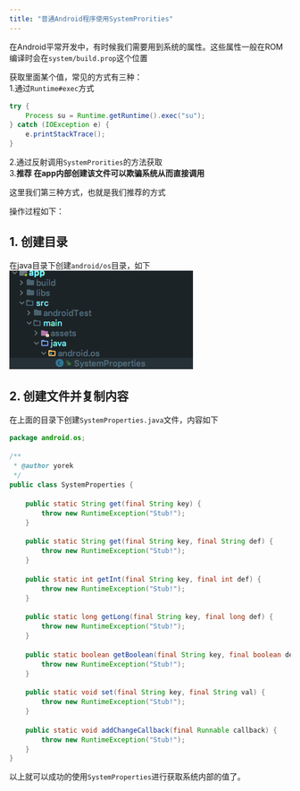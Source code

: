 ```yaml
---
title: "普通Android程序使用SystemProrities"
---
```


在Android平常开发中，有时候我们需要用到系统的属性。这些属性一般在ROM编译时会在`system/build.prop`这个位置


获取里面某个值，常见的方式有三种：  
1.通过`Runtime#exec`方式

```java
try {
    Process su = Runtime.getRuntime().exec("su");
} catch (IOException e) {
    e.printStackTrace();
}
```

2.通过反射调用`SystemProrities`的方法获取  
3.**推荐 在app内部创建该文件可以欺骗系统从而直接调用**

这里我们第三种方式，也就是我们推荐的方式  

操作过程如下：

## 1. 创建目录
在java目录下创建`android/os`目录，如下  
![system_prorities_project](/assets/images/android/system_prorities_project.png)

## 2. 创建文件并复制内容
在上面的目录下创建`SystemProperties.java`文件，内容如下

```java
package android.os;

/**
 * @author yorek
 */
public class SystemProperties {

    public static String get(final String key) {
        throw new RuntimeException("Stub!");
    }

    public static String get(final String key, final String def) {
        throw new RuntimeException("Stub!");
    }

    public static int getInt(final String key, final int def) {
        throw new RuntimeException("Stub!");
    }

    public static long getLong(final String key, final long def) {
        throw new RuntimeException("Stub!");
    }

    public static boolean getBoolean(final String key, final boolean def) {
        throw new RuntimeException("Stub!");
    }

    public static void set(final String key, final String val) {
        throw new RuntimeException("Stub!");
    }

    public static void addChangeCallback(final Runnable callback) {
        throw new RuntimeException("Stub!");
    }
}
```

以上就可以成功的使用`SystemProperties`进行获取系统内部的值了。
